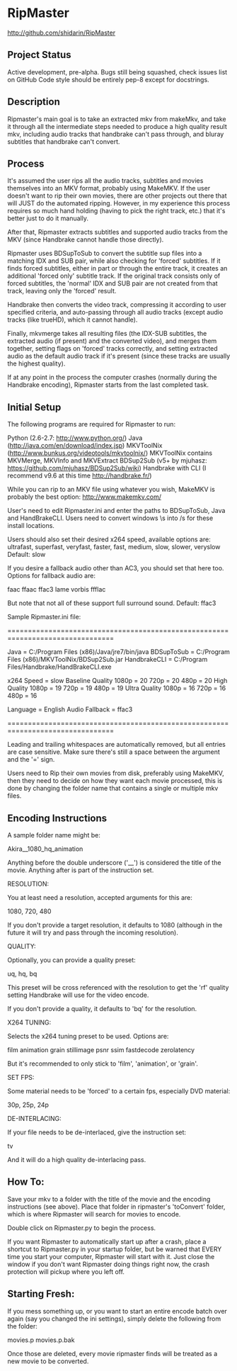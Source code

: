 RipMaster
=========
http://github.com/shidarin/RipMaster

Project Status
--------------

Active development, pre-alpha.
Bugs still being squashed, check issues list on GitHub
Code style should be entirely pep-8 except for docstrings.

Description
-----------

Ripmaster's main goal is to take an extracted mkv from makeMkv, and take it
through all the intermediate steps needed to produce a high quality result mkv,
including audio tracks that handbrake can't pass through, and bluray subtitles
that handbrake can't convert.

Process
-------

It's assumed the user rips all the audio tracks, subtitles and movies themselves
into an MKV format, probably using MakeMKV. If the user doesn't want to rip
their own movies, there are other projects out there that will JUST do the
automated ripping. However, in my experience this process requires so much hand
holding (having to pick the right track, etc.) that it's better just to do it
manually.

After that, Ripmaster extracts subtitles and supported audio tracks from the MKV
(since Handbrake cannot handle those directly).

Ripmaster uses BDSupToSub to convert the subtitle sup files into a matching IDX
and SUB pair, while also checking for 'forced' subtitles. If it finds forced
subtitles, either in part or through the entire track, it creates an additional
'forced only' subtitle track. If the original track consists only of forced
subtitles, the 'normal' IDX and SUB pair are not created from that track,
leaving only the 'forced' result.

Handbrake then converts the video track, compressing it according to user
specified criteria, and auto-passing through all audio tracks (except audio
tracks (like trueHD), which it cannot handle).

Finally, mkvmerge takes all resulting files (the IDX-SUB subtitles, the
extracted audio (if present) and the converted video), and merges them together,
setting flags on 'forced' tracks correctly, and setting extracted audio as the
default audio track if it's present (since these tracks are usually the highest
quality).

If at any point in the process the computer crashes (normally during the
Handbrake encoding), Ripmaster starts from the last completed task.

Initial Setup
-------------

The following programs are required for Ripmaster to run:

Python (2.6-2.7: http://www.python.org/)
Java (http://java.com/en/download/index.jsp)
MKVToolNix (http://www.bunkus.org/videotools/mkvtoolnix/)
    MKVToolNix contains MKVMerge, MKVInfo and MKVExtract
BDSup2Sub (v5+ by mjuhasz: https://github.com/mjuhasz/BDSup2Sub/wiki)
Handbrake with CLI (I recommend v9.6 at this time http://handbrake.fr/)

While you can rip to an MKV file using whatever you wish, MakeMKV is probably
the best option: http://www.makemkv.com/

User's need to edit Ripmaster.ini and enter the paths to BDSupToSub, Java and
HandBrakeCLI. Users need to convert windows \s into /s for these install
locations.

Users should also set their desired x264 speed, available options are:
ultrafast, superfast, veryfast, faster, fast, medium, slow, slower, veryslow
Default: slow

If you desire a fallback audio other than AC3, you should set that here too.
Options for fallback audio are:

faac
ffaac
ffac3
lame
vorbis
ffflac

But note that not all of these support full surround sound.
Default: ffac3

Sample Ripmaster.ini file:

================================================================================

Java = C:/Program Files (x86)/Java/jre7/bin/java
BDSupToSub = C:/Program Files (x86)/MKVToolNix/BDSup2Sub.jar
HandbrakeCLI = C:/Program Files/Handbrake/HandBrakeCLI.exe

x264 Speed = slow
Baseline Quality
    1080p = 20
    720p = 20
    480p = 20
High Quality
    1080p = 19
    720p = 19
    480p = 19
Ultra Quality
    1080p = 16
    720p = 16
    480p = 16

Language = English
Audio Fallback = ffac3

================================================================================

Leading and trailing whitespaces are automatically removed, but all entries
are case sensitive. Make sure there's still a space between the argument
and the '=' sign.

Users need to Rip their own movies from disk, preferably using MakeMKV, then
they need to decide on how they want each movie processed, this is done by
changing the folder name that contains a single or multiple mkv files.

Encoding Instructions
---------------------

A sample folder name might be:

Akira__1080_hq_animation

Anything before the double underscore ('__') is considered the title of the
movie. Anything after is part of the instruction set.

RESOLUTION:

You at least need a resolution, accepted arguments for this are:

1080, 720, 480

If you don't provide a target resolution, it defaults to 1080 (although in the
future it will try and pass through the incoming resolution).

QUALITY:

Optionally, you can provide a quality preset:

uq, hq, bq

This preset will be cross referenced with the resolution to get the 'rf' quality
setting Handbrake will use for the video encode.

If you don't provide a quality, it defaults to 'bq' for the resolution.

X264 TUNING:

Selects the x264 tuning preset to be used. Options are:

film animation grain stillimage psnr ssim fastdecode zerolatency

But it's recommended to only stick to 'film', 'animation', or 'grain'.

SET FPS:

Some material needs to be 'forced' to a certain fps, especially DVD material:

30p, 25p, 24p

DE-INTERLACING:

If your file needs to be de-interlaced, give the instruction set:

tv

And it will do a high quality de-interlacing pass.

How To:
-------

Save your mkv to a folder with the title of the movie and the encoding
instructions (see above). Place that folder in ripmaster's 'toConvert' folder,
which is where Ripmaster will search for movies to encode.

Double click on Ripmaster.py to begin the process.

If you want Ripmaster to automatically start up after a crash, place a shortcut
to Ripmaster.py in your startup folder, but be warned that EVERY time you start
your computer, Ripmaster will start with it. Just close the window if you don't
want Ripmaster doing things right now, the crash protection will pickup where
you left off.

Starting Fresh:
---------------

If you mess something up, or you want to start an entire encode batch over again
(say you changed the ini settings), simply delete the following from the folder:

movies.p
movies.p.bak

Once those are deleted, every movie ripmaster finds will be treated as a new
movie to be converted.
